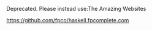 Deprecated. Please instead use:The Amazing Websites

https://github.com/fpco/haskell.fpcomplete.com

